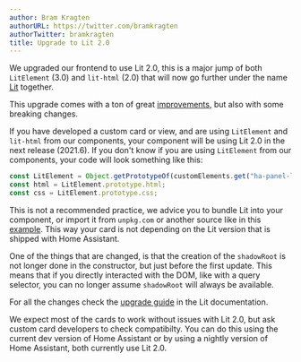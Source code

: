 ```yaml
---
author: Bram Kragten
authorURL: https://twitter.com/bramkragten
authorTwitter: bramkragten
title: Upgrade to Lit 2.0
---
```


We upgraded our frontend to use Lit 2.0, this is a major jump of both `LitElement` (3.0) and `lit-html` (2.0) that will now go further under the name [Lit](https://lit.dev) together.

This upgrade comes with a ton of great [improvements](https://lit.dev/blog/2020-09-22-lit-element-and-lit-html-next-preview/), but also with some breaking changes.

If you have developed a custom card or view, and are using `LitElement` and `lit-html` from our components, your component will be using Lit 2.0 in the next release (2021.6). If you don't know if you are using `LitElement` from our components, your code will look something like this:

```ts
const LitElement = Object.getPrototypeOf(customElements.get("ha-panel-lovelace"));
const html = LitElement.prototype.html;
const css = LitElement.prototype.css;
```

This is not a recommended practice, we advice you to bundle Lit into your component, or import it from `unpkg.com` or another source like in this [example](https://developers.home-assistant.io/docs/frontend/custom-ui/lovelace-custom-card#advanced-example). This way your card is not depending on the Lit version that is shipped with Home Assistant.

One of the things that are changed, is that the creation of the `shadowRoot` is not longer done in the constructor, but just before the first update. This means that if you directly interacted with the DOM, like with a query selector, you can no longer assume `shadowRoot` will always be available.

For all the changes check the [upgrade guide](https://lit.dev/docs/releases/upgrade/) in the Lit documentation.

We expect most of the cards to work without issues with Lit 2.0, but ask custom card developers to check compatibilty. You can do this using the current dev version of Home Assistant or by using a nightly version of Home Assistant, both currently use Lit 2.0.
